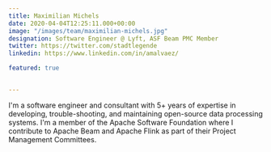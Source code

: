 ```yaml
---
title: Maximilian Michels
date: 2020-04-04T12:25:11.000+00:00
image: "/images/team/maximilian-michels.jpg"
designation: Software Engineer @ Lyft, ASF Beam PMC Member
twitter: https://twitter.com/stadtlegende
linkedin: https://www.linkedin.com/in/amalvaez/

featured: true


---
```


I'm a software engineer and consultant with 5+ years of expertise in developing, trouble-shooting, and maintaining open-source data processing systems. I'm a member of the Apache Software Foundation where I contribute to Apache Beam and Apache Flink as part of their Project Management Committees.